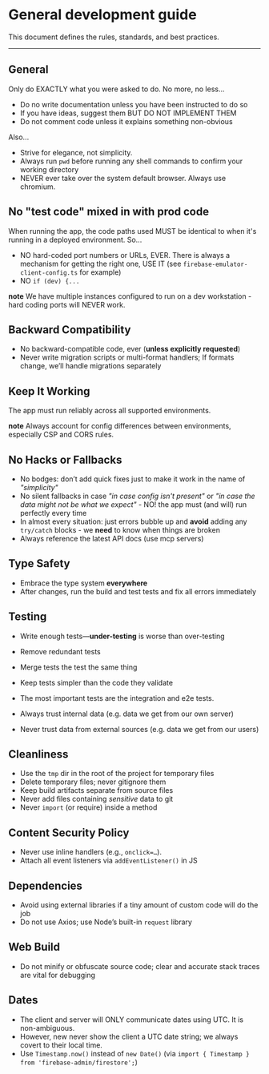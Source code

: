 # General development guide

This document defines the rules, standards, and best practices.

---

## General

Only do EXACTLY what you were asked to do. No more, no less...

- Do no write documentation unless you have been instructed to do so
- If you have ideas, suggest them BUT DO NOT IMPLEMENT THEM
- Do not comment code unless it explains something non-obvious

Also...

- Strive for elegance, not simplicity.
- Always run `pwd` before running any shell commands to confirm your working directory
- NEVER ever take over the system default browser. Always use chromium.

## No "test code" mixed in with prod code

When running the app, the code paths used MUST be identical to when it's running in a deployed environment. So...

- NO hard-coded port numbers or URLs, EVER. There is always a mechanism for getting the right one, USE IT (see `firebase-emulator-client-config.ts` for example)
- NO `if (dev) {...`

**note** We have multiple instances configured to run on a dev workstation - hard coding ports will NEVER work.

## Backward Compatibility

- No backward-compatible code, ever (**unless explicitly requested**)
- Never write migration scripts or multi-format handlers; If formats change, we’ll handle migrations separately

## Keep It Working

The app must run reliably across all supported environments.

**note** Always account for config differences between environments, especially CSP and CORS rules.

## No Hacks or Fallbacks

- No bodges: don’t add quick fixes just to make it work in the name of _"simplicity"_
- No silent fallbacks in case _"in case config isn't present"_ or _"in case the data might not be what we expect"_ - NO! the app must (and will) run perfectly every time
- In almost every situation: just errors bubble up and **avoid** adding any `try/catch` blocks - we **need** to know when things are broken
- Always reference the latest API docs (use mcp servers)

## Type Safety

- Embrace the type system **everywhere**
- After changes, run the build and test tests and fix all errors immediately

## Testing

- Write enough tests—**under-testing** is worse than over-testing
- Remove redundant tests
- Merge tests the test the same thing
- Keep tests simpler than the code they validate
- The most important tests are the integration and e2e tests.

- Always trust internal data (e.g. data we get from our own server)
- Never trust data from external sources (e.g. data we get from our users)

## Cleanliness

- Use the `tmp` dir in the root of the project for temporary files
- Delete temporary files; never gitignore them
- Keep build artifacts separate from source files
- Never add files containing _sensitive_ data to git
- Never `import` (or require) inside a method  

## Content Security Policy

- Never use inline handlers (e.g., `onclick=…`).
- Attach all event listeners via `addEventListener()` in JS

## Dependencies

- Avoid using external libraries if a tiny amount of custom code will do the job
- Do not use Axios; use Node’s built-in `request` library

## Web Build

- Do not minify or obfuscate source code; clear and accurate stack traces are vital for debugging

## Dates

- The client and server will ONLY communicate dates using UTC. It is non-ambiguous.
- However, new never show the client a UTC date string; we always covert to their local time.
- Use `Timestamp.now()` instead of `new Date()` (via `import { Timestamp } from 'firebase-admin/firestore';`)
